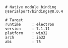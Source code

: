     # Native module binding
    @serialport/bindings@8.0.4
    
    # Target
    runtime     : electron 
    version     : 7.1.11
    platform    : win32
    arch        : ia32
    abi         : 75
